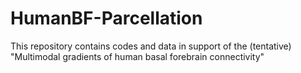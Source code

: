 # HumanBF-Parcellation
This repository contains codes and data in support of the (tentative) "Multimodal gradients of human basal forebrain connectivity" 
